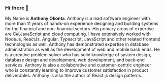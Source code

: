 ### Hi there 👋

My Name is **Anthony Okonta**. Anthony is a lead software engineer with more than 11 years of hands-on experience designing and
building systems for the financial and non-financial sectors. His primary areas of expertise are
C#,JavaScript and cloud computing. I have extensively worked with NodeJs, ReactJs, Angular,
Typescript, JavaScript and other related frontend technologies as well. Anthony has demonstrated
expertise in database administration as well as the development of web and mobile back ends. He is a
creative problem solver who has solid knowledge of system design, database design and development,
web development, and back-end services. Anthony is also a collaborative and customer-centric
engineer who is constantly learning to improve customer satisfaction in product deliverables. Anthony
is also the author of React.js design patterns.

